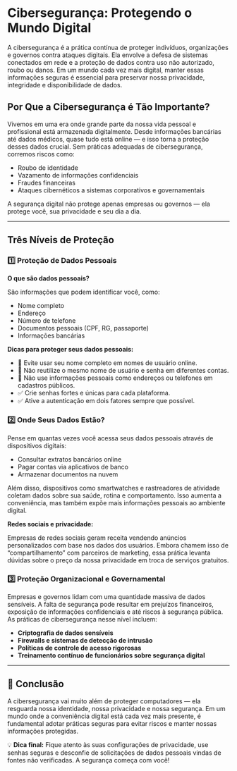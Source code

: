 # Cibersegurança: Protegendo o Mundo Digital

A cibersegurança é a prática contínua de proteger indivíduos, organizações e governos contra ataques digitais. Ela envolve a defesa de sistemas conectados em rede e a proteção de dados contra uso não autorizado, roubo ou danos. Em um mundo cada vez mais digital, manter essas informações seguras é essencial para preservar nossa privacidade, integridade e disponibilidade de dados.

## Por Que a Cibersegurança é Tão Importante?

Vivemos em uma era onde grande parte da nossa vida pessoal e profissional está armazenada digitalmente. Desde informações bancárias até dados médicos, quase tudo está online — e isso torna a proteção desses dados crucial. Sem práticas adequadas de cibersegurança, corremos riscos como:

- Roubo de identidade  
- Vazamento de informações confidenciais  
- Fraudes financeiras  
- Ataques cibernéticos a sistemas corporativos e governamentais  

A segurança digital não protege apenas empresas ou governos — ela protege você, sua privacidade e seu dia a dia.

---

## Três Níveis de Proteção

### 1️⃣ Proteção de Dados Pessoais

**O que são dados pessoais?**  

São informações que podem identificar você, como:  
- Nome completo  
- Endereço  
- Número de telefone  
- Documentos pessoais (CPF, RG, passaporte)  
- Informações bancárias  

**Dicas para proteger seus dados pessoais:**  
- 🛑 Evite usar seu nome completo em nomes de usuário online.  
- 🛑 Não reutilize o mesmo nome de usuário e senha em diferentes contas.  
- 🛑 Não use informações pessoais como endereços ou telefones em cadastros públicos.  
- ✅ Crie senhas fortes e únicas para cada plataforma.  
- ✅ Ative a autenticação em dois fatores sempre que possível.  

### 2️⃣ Onde Seus Dados Estão?

Pense em quantas vezes você acessa seus dados pessoais através de dispositivos digitais:  
- Consultar extratos bancários online  
- Pagar contas via aplicativos de banco  
- Armazenar documentos na nuvem  

Além disso, dispositivos como smartwatches e rastreadores de atividade coletam dados sobre sua saúde, rotina e comportamento. Isso aumenta a conveniência, mas também expõe mais informações pessoais ao ambiente digital.

**Redes sociais e privacidade:**  

Empresas de redes sociais geram receita vendendo anúncios personalizados com base nos dados dos usuários. Embora chamem isso de “compartilhamento” com parceiros de marketing, essa prática levanta dúvidas sobre o preço da nossa privacidade em troca de serviços gratuitos.

### 3️⃣ Proteção Organizacional e Governamental

Empresas e governos lidam com uma quantidade massiva de dados sensíveis. A falta de segurança pode resultar em prejuízos financeiros, exposição de informações confidenciais e até riscos à segurança pública. As práticas de cibersegurança nesse nível incluem:

- **Criptografia de dados sensíveis**  
- **Firewalls e sistemas de detecção de intrusão**  
- **Políticas de controle de acesso rigorosas**  
- **Treinamento contínuo de funcionários sobre segurança digital**  

---

## 🚀 Conclusão

A cibersegurança vai muito além de proteger computadores — ela resguarda nossa identidade, nossa privacidade e nossa segurança. Em um mundo onde a conveniência digital está cada vez mais presente, é fundamental adotar práticas seguras para evitar riscos e manter nossas informações protegidas.

💡 **Dica final:** Fique atento às suas configurações de privacidade, use senhas seguras e desconfie de solicitações de dados pessoais vindas de fontes não verificadas. A segurança começa com você!